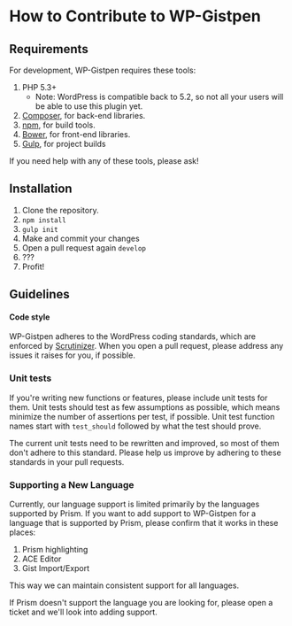 # How to Contribute to WP-Gistpen

## Requirements

For development, WP-Gistpen requires these tools:

1. PHP 5.3+
	* Note: WordPress is compatible back to 5.2, so not all your users will be able to use this plugin yet.
2. [Composer][1], for back-end libraries.
3. [npm][2], for build tools.
3. [Bower][3], for front-end libraries.
4. [Gulp][4], for project builds

If you need help with any of these tools, please ask!

## Installation

1. Clone the repository.
2. `npm install`
3. `gulp init`
4. Make and commit your changes
5. Open a pull request again `develop`
4. ???
5. Profit!

## Guidelines

#### Code style

WP-Gistpen adheres to the WordPress coding standards, which are enforced by [Scrutinizer][6]. When you open a pull request, please address any issues it raises for you, if possible.

### Unit tests

If you're writing new functions or features, please include unit tests for them. Unit tests should test as few assumptions as possible, which means minimize the number of assertions per test, if possible. Unit test function names start with `test_should` followed by what the test should prove.

The current unit tests need to be rewritten and improved, so most of them don't adhere to this standard. Please help us improve by adhering to these standards in your pull requests.

### Supporting a New Language

Currently, our language support is limited primarily by the languages supported by Prism. If you want to add support to WP-Gistpen for a language that is supported by Prism, please confirm that it works in these places:

1. Prism highlighting
2. ACE Editor
3. Gist Import/Export

This way we can maintain consistent support for all languages.

If Prism doesn't support the language you are looking for, please open a ticket and we'll look into adding support.

  [1]: https://getcomposer.org/
  [2]: https://www.npmjs.org/
  [3]: http://bower.io/
  [4]: http://gulpjs.com/
  [5]: https://github.com/tommcfarlin/WordPress-Plugin-Boilerplate
  [6]: https://scrutinizer-ci.com/

